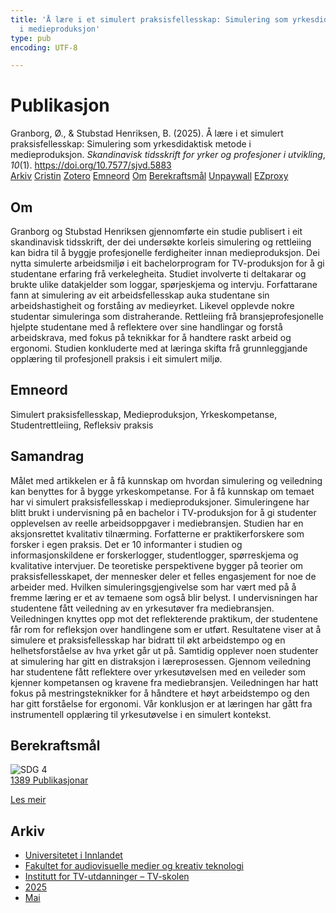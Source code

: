 ```yaml
---
title: 'Å lære i et simulert praksisfellesskap: Simulering som yrkesdidaktisk metode
  i medieproduksjon'
type: pub
encoding: UTF-8

---
```

<h1>Publikasjon</h1>
<article id="csl-bib-container-IN4CYAX2" class="csl-bib-container">
  <div class="csl-bib-body"> <div class="csl-entry">Granborg, Ø., &#38; Stubstad Henriksen, B. (2025). Å lære i et simulert praksisfellesskap: Simulering som yrkesdidaktisk metode i medieproduksjon. <i>Skandinavisk tidsskrift for yrker og profesjoner i utvikling</i>, <i>10</i>(1). <a href="https://doi.org/10.7577/sjvd.5883">https://doi.org/10.7577/sjvd.5883</a></div> </div>
  <div class="csl-bib-buttons">
    <a href="#taxonomy-article-IN4CYAX2" alt="archive" class="csl-bib-button">Arkiv</a>
    <a href="https://app.cristin.no/results/show.jsf?id=2380750" alt="Cristin" class="csl-bib-button">Cristin</a>
    <a href="http://zotero.org/groups/5881554/items/IN4CYAX2" alt="Zotero" class="csl-bib-button">Zotero</a>
    <a href="#keywords-article-IN4CYAX2" alt="keywords" class="csl-bib-button">Emneord</a>
    <a href="#about-article-IN4CYAX2" alt="about_pub" class="csl-bib-button">Om</a>
    <a href="#sdg-article-IN4CYAX2" alt="sdg" class="csl-bib-button">Berekraftsmål</a>
    <a href="https://doi.org/10.7577/sjvd.5883" alt="Unpaywall" class="csl-bib-button">Unpaywall</a>
    <a href="https://doi.org/10.7577/sjvd.5883" alt="EZproxy" class="csl-bib-button">EZproxy</a>
  </div>
  <div id="csl-bib-meta-container-IN4CYAX2"></div>
</article>
<div id="csl-bib-meta-IN4CYAX2" class="csl-bib-meta">
  <article id="about-article-IN4CYAX2" class="about_pub-article">
    <h1>Om</h1>
    Granborg og Stubstad Henriksen gjennomførte ein studie publisert i eit skandinavisk tidsskrift, der dei undersøkte korleis simulering og rettleiing kan bidra til å byggje profesjonelle ferdigheiter innan medieproduksjon. Dei nytta simulerte arbeidsmiljø i eit bachelorprogram for TV-produksjon for å gi studentane erfaring frå verkelegheita. Studiet involverte ti deltakarar og brukte ulike datakjelder som loggar, spørjeskjema og intervju. Forfattarane fann at simulering av eit arbeidsfellesskap auka studentane sin arbeidshastigheit og forståing av medieyrket. Likevel opplevde nokre studentar simuleringa som distraherande. Rettleiing frå bransjeprofesjonelle hjelpte studentane med å reflektere over sine handlingar og forstå arbeidskrava, med fokus på teknikkar for å handtere raskt arbeid og ergonomi. Studien konkluderte med at læringa skifta frå grunnleggjande opplæring til profesjonell praksis i eit simulert miljø.
  </article>
  <article id="keywords-article-IN4CYAX2" class="keywords-article">
    <h1>Emneord</h1>
    Simulert praksisfellesskap, Medieproduksjon, Yrkeskompetanse, Studentrettleiing, Refleksiv praksis
  </article>
  <article id="abstract-article-IN4CYAX2" class="abstract-article">
    <h1>Samandrag</h1>
    Målet med artikkelen er å få kunnskap om hvordan simulering og veiledning kan benyttes for å bygge yrkeskompetanse. For å få kunnskap om temaet har vi simulert praksisfellesskap i medieproduksjoner. Simuleringene har blitt brukt i undervisning på en bachelor i TV-produksjon for å gi studenter opplevelsen av reelle arbeidsoppgaver i mediebransjen. Studien har en aksjonsrettet kvalitativ tilnærming. Forfatterne er praktikerforskere som forsker i egen praksis. Det er 10 informanter i studien og informasjonskildene er forskerlogger, studentlogger, spørreskjema og kvalitative intervjuer. De teoretiske perspektivene bygger på teorier om praksisfellesskapet, der mennesker deler et felles engasjement for noe de arbeider med. Hvilken simuleringsgjengivelse som har vært med på å fremme læring er et av temaene som også blir belyst. I undervisningen har studentene fått veiledning av en yrkesutøver fra mediebransjen. Veiledningen knyttes opp mot det reflekterende praktikum, der studentene får rom for refleksjon over handlingene som er utført. Resultatene viser at å simulere et praksisfellesskap har bidratt til økt arbeidstempo og en helhetsforståelse av hva yrket går ut på. Samtidig opplever noen studenter at simulering har gitt en distraksjon i læreprosessen. Gjennom veiledning har studentene fått reflektere over yrkesutøvelsen med en veileder som kjenner kompetansen og kravene fra mediebransjen. Veiledningen har hatt fokus på mestringsteknikker for å håndtere et høyt arbeidstempo og den har gitt forståelse for ergonomi. Vår konklusjon er at læringen har gått fra instrumentell opplæring til yrkesutøvelse i en simulert kontekst.
  </article>
  <article id="sdg-article-IN4CYAX2" class="sdg-article">
    <h1>Berekraftsmål</h1>
    <div class="sdg-container"><div id="sdg4" class="sdg">
        <img src="{{< params subfolder >}}images/sdg/sdg04_nn.png" class="image" alt="SDG 4">
        <div class="sdg-overlay">
          <a href="{{< params subfolder >}}nn/archive/?sdg=4#archive" class="sdg-publication-count"><span>1389</span> Publikasjonar</a>
          <p><a href="https://fn.no/om-fn/fns-baerekraftsmaal/god-utdanning?lang=nno-NO" class="sdg-read-more">Les meir</a></p>
        </div>
      </div></div>
  </article>
  <article id="taxonomy-article-IN4CYAX2" class="taxonomy-article">
    <h1>Arkiv</h1>
    <ul>
      <li><a href="{{< params subfolder >}}nn/archive/?key=3DCRN523">Universitetet i Innlandet</a></li>
      <li><a href="{{< params subfolder >}}nn/archive/?key=8XUDF4FD">Fakultet for audiovisuelle medier og kreativ teknologi</a></li>
      <li><a href="{{< params subfolder >}}nn/archive/?key=6SLLPJYF">Institutt for TV-utdanninger – TV-skolen</a></li>
      <li><a href="{{< params subfolder >}}nn/archive/?key=CDUM7NYW">2025</a></li>
      <li><a href="{{< params subfolder >}}nn/archive/?key=D5CUXP39">Mai</a></li>
    </ul>
  </article>
</div>
